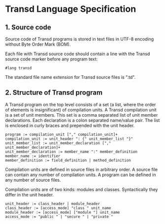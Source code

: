 # Transd Language Specification

## 1. Source code

Source code of Transd programs is stored in text files in UTF-8 encoding without Byte Order Mark (BOM).

Each file with Transd source code should contain a line with the Transd source code marker before any program text:

```
#lang transd
```

The standard file name extension for Transd source files is ".td".

## 2. Structure of Transd program

A Transd program on the top level consists of a set (a list, where the order of elements is insignificant) of compilation units. A Transd compilation unit is a set of unit members. This set is a comma separated list of unit member declarations. Each declaration is a colon separated name/value pair. The list is enclosed in curly braces and prepended with the unit header.

```
program := compilation_unit ["," compilation_unit]+
compilation_unit := unit_header ": {" unit_member_list "}"
unit_member_list := unit_member_declaration ["," unit_member_declaration]+
unit_member_declaration := member_name ":" member_definition
member_name := identifier
member_definition := field_definition | method_definition
```

Compilation units are defined in source files in arbitrary order. A source file can contain any
number of compilation units. A program can be defined in any number of source files.

Compilation units are of two kinds: modules and classes. Syntactically they differ in the unit header.

```
unit_header := class_header | module_header
class_header := [access_mode] "class " unit_name
module_header := [access_mode] ["module "] unit_name
access_mode := "public " | "secure " | "private "
```




